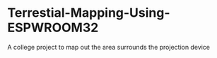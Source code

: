 # Terrestial-Mapping-Using-ESPWROOM32
A college project to map out the area surrounds the projection device
